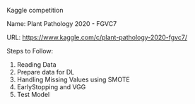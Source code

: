 Kaggle competition

Name: Plant Pathology 2020 - FGVC7

URL: https://www.kaggle.com/c/plant-pathology-2020-fgvc7/

Steps to Follow:
1. Reading Data
2. Prepare data for DL
3. Handling Missing Values using SMOTE
4. EarlyStopping and VGG 
5. Test Model